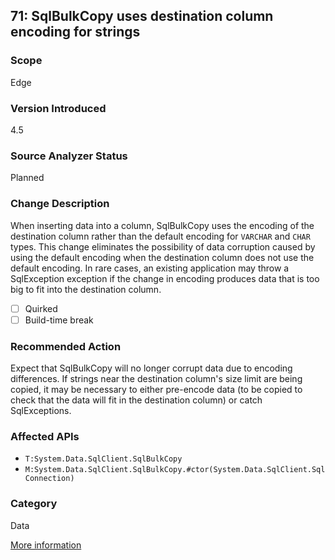 ## 71: SqlBulkCopy uses destination column encoding for strings

### Scope
Edge

### Version Introduced
4.5

### Source Analyzer Status
Planned

### Change Description
When inserting data into a column, SqlBulkCopy uses the encoding of the destination column rather than the default encoding for `VARCHAR` and `CHAR` types. This change eliminates the possibility of data corruption caused by using the default encoding when the destination column does not use the default encoding. In rare cases, an existing application may throw a SqlException exception if the change in encoding produces data that is too big to fit into the destination column.

- [ ] Quirked
- [ ] Build-time break

### Recommended Action
Expect that SqlBulkCopy will no longer corrupt data due to encoding differences. If strings near the destination column's size limit are being copied, it may be necessary to either pre-encode data (to be copied to check that the data will fit in the destination column) or catch SqlExceptions.

### Affected APIs
* `T:System.Data.SqlClient.SqlBulkCopy`
* `M:System.Data.SqlClient.SqlBulkCopy.#ctor(System.Data.SqlClient.SqlConnection)`

### Category
Data

[More information](https://msdn.microsoft.com/en-us/library/hh367887(v=vs.110).aspx#xml)
